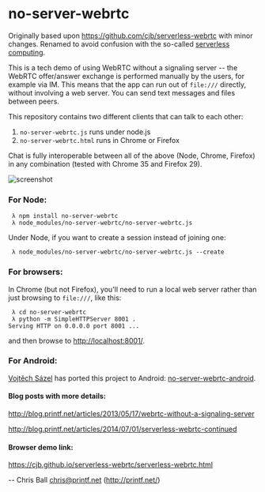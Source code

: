 no-server-webrtc
=================

Originally based upon https://github.com/cjb/serverless-webrtc with minor changes. Renamed to avoid confusion with the so-called [serverless computing](https://en.wikipedia.org/wiki/Serverless_computing).

This is a tech demo of using WebRTC without a signaling server -- the 
WebRTC offer/answer exchange is performed manually by the users, for example
via IM.  This means that the app can run out of `file:///` directly, without
involving a web server.  You can send text messages and files between peers.

This repository contains two different clients that can talk to each other:

1. `no-server-webrtc.js` runs under node.js
2. `no-server-webrtc.html` runs in Chrome or Firefox

Chat is fully interoperable between all of the above (Node, Chrome, Firefox)
in any combination (tested with Chrome 35 and Firefox 29).

![screenshot](https://raw.github.com/wojta/no-server-webrtc/master/no-server-webrtc.png)

### For Node:

```
 λ npm install no-server-webrtc
 λ node_modules/no-server-webrtc/no-server-webrtc.js
```

Under Node, if you want to create a session instead of joining one:

```
 λ node_modules/no-server-webrtc/no-server-webrtc.js --create
```

### For browsers:

In Chrome (but not Firefox), you'll need to run a local web server rather
than just browsing to `file:///`, like this:

```
 λ cd no-server-webrtc
 λ python -m SimpleHTTPServer 8001 .
Serving HTTP on 0.0.0.0 port 8001 ...
```

and then browse to [http://localhost:8001/](http://localhost:8001/).

### For Android:

[Vojtěch Sázel](https://www.linkedin.com/in/vojtechsazel) has ported this project
to Android: [no-server-webrtc-android](https://github.com/wojta/no-server-webrtc-android).

#### Blog posts with more details:

http://blog.printf.net/articles/2013/05/17/webrtc-without-a-signaling-server

http://blog.printf.net/articles/2014/07/01/serverless-webrtc-continued

#### Browser demo link:

https://cjb.github.io/serverless-webrtc/serverless-webrtc.html

-- Chris Ball <chris@printf.net> (http://printf.net/)
